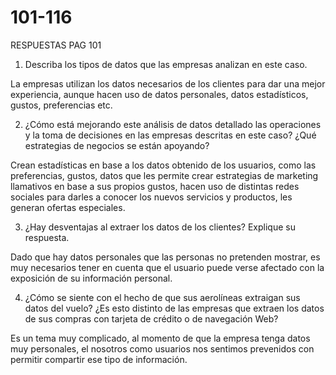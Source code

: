 # 101-116
RESPUESTAS PAG 101

1. Describa los tipos de datos que las empresas analizan
en este caso.

La empresas utilizan los datos necesarios de los clientes para dar una mejor experiencia, aunque hacen uso de datos personales, datos estadísticos, gustos, preferencias etc.

2. ¿Cómo está mejorando este análisis de datos detallado
las operaciones y la toma de decisiones en las empresas
descritas en este caso? ¿Qué estrategias de negocios se
están apoyando?

Crean estadísticas en base a los datos obtenido de los usuarios, como las preferencias, gustos, datos que les permite crear estrategias de marketing llamativos en base a sus propios gustos, hacen uso de distintas redes sociales para darles a conocer los nuevos servicios y productos, les generan ofertas especiales. 

3. ¿Hay desventajas al extraer los datos de los clientes?
Explique su respuesta.

Dado que hay datos personales que las personas no pretenden mostrar, es muy necesarios tener en cuenta que el usuario puede verse afectado con la exposición de su información personal. 

4. ¿Cómo se siente con el hecho de que sus aerolíneas
extraigan sus datos del vuelo? ¿Es esto distinto de las
empresas que extraen los datos de sus compras con
tarjeta de crédito o de navegación Web?

Es un tema muy complicado, al momento de que la empresa tenga datos muy personales, el nosotros como usuarios nos sentimos prevenidos con permitir compartir ese tipo de información.  